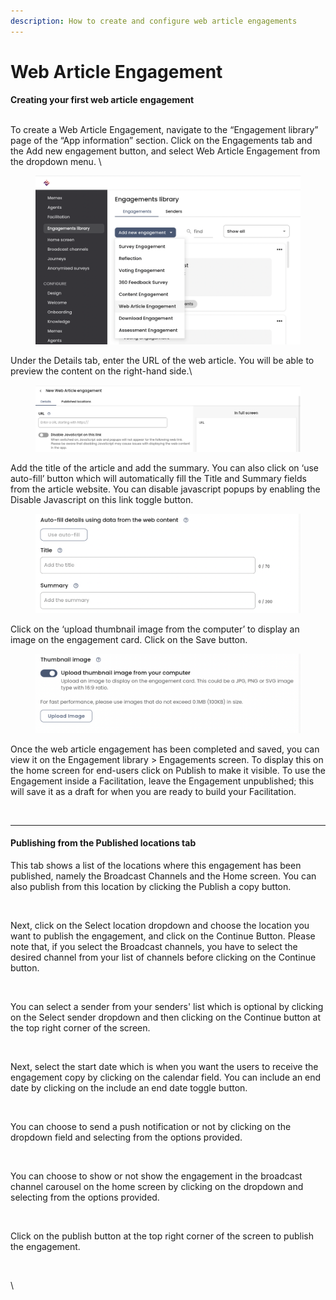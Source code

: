 ```yaml
---
description: How to create and configure web article engagements
---
```


# Web Article Engagement

**Creating your first web article engagement**

\
To create a Web Article Engagement, navigate to the “Engagement library” page of the “App information” section. Click on the Engagements tab and the Add new engagement button, and select Web Article Engagement from the dropdown menu. \


<figure><img src="../../../.gitbook/assets/Screenshot 2024-02-28 at 10.10.06.png" alt=""><figcaption></figcaption></figure>

Under the Details tab, enter the URL of the web article. You will be able to preview the content on the right-hand side.\


<figure><img src="../../../.gitbook/assets/Screenshot 2024-02-28 at 10.11.49.png" alt=""><figcaption></figcaption></figure>

Add the title of the article and add the summary. You can also click on ‘use auto-fill’ button which will automatically fill the Title and Summary fields from the article website. You can disable javascript popups by enabling the Disable Javascript on this link toggle button.

<figure><img src="../../../.gitbook/assets/Screenshot 2024-02-28 at 10.14.26.png" alt=""><figcaption></figcaption></figure>

Click on the ‘upload thumbnail image from the computer’ to display an image on the engagement card. Click on the Save button.



<figure><img src="../../../.gitbook/assets/Screenshot 2024-02-28 at 10.15.14.png" alt=""><figcaption></figcaption></figure>

Once the web article engagement has been completed and saved, you can view it on the Engagement library > Engagements screen. To display this on the home screen for end-users click on Publish to make it visible. To use the Engagement inside a Facilitation, leave the Engagement unpublished; this will save it as a draft for when you are ready to build your Facilitation.

<figure><img src="https://lh7-us.googleusercontent.com/UbXy-4JVV751dLvouzXlZrIRJClYMfRj8mKsF7TdJhfwyjLXdbDzyNNwhPjbZ1_uAqLIscHJipQT_BxVetUyOqBfdj9tqkzAhTu3IbYTiv1enYNQgYwUZDukQsmRk8miFrAW3oOyTJw3sgJf4N9e1Q" alt=""><figcaption></figcaption></figure>

***

#### Publishing from the Published locations tab

This tab shows a list of the locations where this engagement has been published, namely the Broadcast Channels and the Home screen. You can also publish from this location by clicking the Publish a copy button.

<figure><img src="https://lh7-us.googleusercontent.com/yg8VksJyxIjQoD8RgfIdCEAzt2bidqcfe-B3pwiRmloGGZzpSTDpsXdFJCJUSkIBqv5t5YA5HyU85w4OVAN9gXfaWZ6in4WPXMd2XpvJp1DYasRHVayaT9CF61TwOGduHXUFXXeAkC_oP4m2il6Q4R4" alt=""><figcaption></figcaption></figure>

Next, click on the Select location dropdown and choose the location you want to publish the engagement, and click on the Continue Button. Please note that, if you select the Broadcast channels, you have to select the desired channel from your list of channels before clicking on the Continue button.&#x20;

<figure><img src="https://lh7-us.googleusercontent.com/VrZ0R053MOM_VNmRyg09RtzG8SD91pNuSH3IOJbU5bkhZHddiLjM3y1n-OHSN7QvdWTJJduwTf61qc5xMn6bAhCZUnzMrjhXcGhfrIshKC1IrBycNkHEhoIZUlMKAOGWG-iAa9sIZqpxnx2hgKfTQCo" alt=""><figcaption></figcaption></figure>

You can select a sender from your senders' list which is optional by clicking on the Select sender dropdown and then clicking on the Continue button at the top right corner of the screen.

<figure><img src="https://lh7-us.googleusercontent.com/3MFnoaZDcjtKA3XH50Wme_m0lp4iXwaU11RxUhahN_YGZh1E7OFBmz7znYn_FS5X5U0w-m-jH84P7Vm4a_LWG1Kx-xyuGmAgkIj5z4tIwSC3k6vkaImmJ_4oglwNlCNFNAJvUB-FK-KEcO6KIXJg410" alt=""><figcaption></figcaption></figure>

Next, select the start date which is when you want the users to receive the engagement copy by clicking on the calendar field. You can include an end date by clicking on the include an end date toggle button.

<figure><img src="https://lh7-us.googleusercontent.com/pTNnYJ8fg2WgqRVhcKhUu0PbEL-xEdAq-Gj7C5zXN9qggweQm3qqbIPMgIU81QzRx05FA3KJOXVs8s2mIAJ7aYU5EkSzYCPa9ycxqvMWNly94h_hZYaJ4d1GYcj-T-msgze84Cq02LyXknmKkBsHqxI" alt=""><figcaption></figcaption></figure>

You can choose to send a push notification or not by clicking on the dropdown field and selecting from the options provided.

<figure><img src="https://lh7-us.googleusercontent.com/OKNMlTb4gT6G0PyZQGOu9VTW3BbnAI78XLZc3A9gK_nOY0QpWfIGzWspbwnOimDSFQMkT2V2OG3P4JJxTJPCsb7yBhjXQ23aGP0Wjgud_ErBzIBDDxPZK_pRzDR8kO5Sqr-ufdNX_LW1tHXDJAFL_Zw" alt=""><figcaption></figcaption></figure>

You can choose to show or not show the engagement in the broadcast channel carousel on the home screen by clicking on the dropdown and selecting from the options provided.

<figure><img src="https://lh7-us.googleusercontent.com/SU790fl-PyK3hZKagNI_3N40KyM1aVFuw2b91VtnVkrn7sj6h5brbA8Hlz0neTkT3gmlcIjHHY4Ef8s_5tc3v6LJ1VKWHBnfXu85XK7KbO3Os-GiGpU2kF1BPQPjhRO1kkwYOpqEhRQON45H66pY29s" alt=""><figcaption></figcaption></figure>

Click on the publish button at the top right corner of the screen to publish the engagement.

<figure><img src="https://lh7-us.googleusercontent.com/cBaFzi3qNaQddui0m5dkP6O-l4O2_m2EM9fgAgvDnmpTlZyhh0hXO0VBIu_VltG8ZPJJt5CkHtJKfWXMzXIvAzJDFK3weOcDhOmtQb7a5qzA3RBn8xxIybilNpkbExl9QuRN60UWSWNjvVCFfJH3F4E" alt=""><figcaption></figcaption></figure>

\
